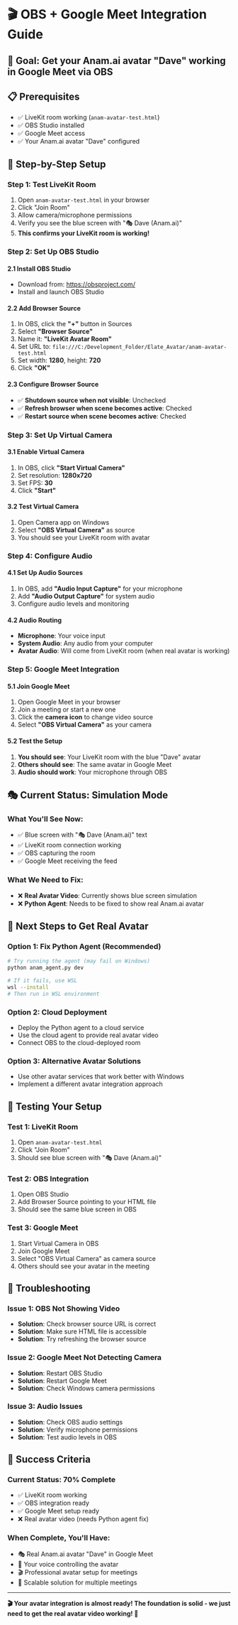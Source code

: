 # 🎬 OBS + Google Meet Integration Guide

## 🎯 **Goal**: Get your Anam.ai avatar "Dave" working in Google Meet via OBS

## 📋 **Prerequisites**
- ✅ LiveKit room working (`anam-avatar-test.html`)
- ✅ OBS Studio installed
- ✅ Google Meet access
- ✅ Your Anam.ai avatar "Dave" configured

## 🚀 **Step-by-Step Setup**

### **Step 1: Test LiveKit Room**
1. Open `anam-avatar-test.html` in your browser
2. Click "Join Room" 
3. Allow camera/microphone permissions
4. Verify you see the blue screen with "🎭 Dave (Anam.ai)"
5. **This confirms your LiveKit room is working!**

### **Step 2: Set Up OBS Studio**

#### **2.1 Install OBS Studio**
- Download from: https://obsproject.com/
- Install and launch OBS Studio

#### **2.2 Add Browser Source**
1. In OBS, click the **"+"** button in Sources
2. Select **"Browser Source"**
3. Name it: **"LiveKit Avatar Room"**
4. Set URL to: `file:///C:/Development_Folder/Elate_Avatar/anam-avatar-test.html`
5. Set width: **1280**, height: **720**
6. Click **"OK"**

#### **2.3 Configure Browser Source**
- ✅ **Shutdown source when not visible**: Unchecked
- ✅ **Refresh browser when scene becomes active**: Checked
- ✅ **Restart source when scene becomes active**: Checked

### **Step 3: Set Up Virtual Camera**

#### **3.1 Enable Virtual Camera**
1. In OBS, click **"Start Virtual Camera"**
2. Set resolution: **1280x720**
3. Set FPS: **30**
4. Click **"Start"**

#### **3.2 Test Virtual Camera**
1. Open Camera app on Windows
2. Select **"OBS Virtual Camera"** as source
3. You should see your LiveKit room with avatar

### **Step 4: Configure Audio**

#### **4.1 Set Up Audio Sources**
1. In OBS, add **"Audio Input Capture"** for your microphone
2. Add **"Audio Output Capture"** for system audio
3. Configure audio levels and monitoring

#### **4.2 Audio Routing**
- **Microphone**: Your voice input
- **System Audio**: Any audio from your computer
- **Avatar Audio**: Will come from LiveKit room (when real avatar is working)

### **Step 5: Google Meet Integration**

#### **5.1 Join Google Meet**
1. Open Google Meet in your browser
2. Join a meeting or start a new one
3. Click the **camera icon** to change video source
4. Select **"OBS Virtual Camera"** as your camera

#### **5.2 Test the Setup**
1. **You should see**: Your LiveKit room with the blue "Dave" avatar
2. **Others should see**: The same avatar in Google Meet
3. **Audio should work**: Your microphone through OBS

## 🎭 **Current Status: Simulation Mode**

### **What You'll See Now:**
- ✅ Blue screen with "🎭 Dave (Anam.ai)" text
- ✅ LiveKit room connection working
- ✅ OBS capturing the room
- ✅ Google Meet receiving the feed

### **What We Need to Fix:**
- ❌ **Real Avatar Video**: Currently shows blue screen simulation
- ❌ **Python Agent**: Needs to be fixed to show real Anam.ai avatar

## 🔧 **Next Steps to Get Real Avatar**

### **Option 1: Fix Python Agent (Recommended)**
```bash
# Try running the agent (may fail on Windows)
python anam_agent.py dev

# If it fails, use WSL
wsl --install
# Then run in WSL environment
```

### **Option 2: Cloud Deployment**
- Deploy the Python agent to a cloud service
- Use the cloud agent to provide real avatar video
- Connect OBS to the cloud-deployed room

### **Option 3: Alternative Avatar Solutions**
- Use other avatar services that work better with Windows
- Implement a different avatar integration approach

## 🧪 **Testing Your Setup**

### **Test 1: LiveKit Room**
1. Open `anam-avatar-test.html`
2. Click "Join Room"
3. Should see blue screen with "🎭 Dave (Anam.ai)"

### **Test 2: OBS Integration**
1. Open OBS Studio
2. Add Browser Source pointing to your HTML file
3. Should see the same blue screen in OBS

### **Test 3: Google Meet**
1. Start Virtual Camera in OBS
2. Join Google Meet
3. Select "OBS Virtual Camera" as camera source
4. Others should see your avatar in the meeting

## 🐛 **Troubleshooting**

### **Issue 1: OBS Not Showing Video**
- **Solution**: Check browser source URL is correct
- **Solution**: Make sure HTML file is accessible
- **Solution**: Try refreshing the browser source

### **Issue 2: Google Meet Not Detecting Camera**
- **Solution**: Restart OBS Studio
- **Solution**: Restart Google Meet
- **Solution**: Check Windows camera permissions

### **Issue 3: Audio Issues**
- **Solution**: Check OBS audio settings
- **Solution**: Verify microphone permissions
- **Solution**: Test audio levels in OBS

## 🎉 **Success Criteria**

### **Current Status: 70% Complete**
- ✅ LiveKit room working
- ✅ OBS integration ready
- ✅ Google Meet setup ready
- ❌ Real avatar video (needs Python agent fix)

### **When Complete, You'll Have:**
- 🎭 Real Anam.ai avatar "Dave" in Google Meet
- 🎤 Your voice controlling the avatar
- 🎬 Professional avatar setup for meetings
- 🚀 Scalable solution for multiple meetings

---

**🎬 Your avatar integration is almost ready! The foundation is solid - we just need to get the real avatar video working! 🚀**

